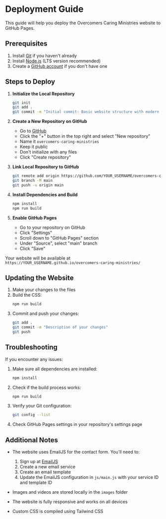 # Deployment Guide

This guide will help you deploy the Overcomers Caring Ministries website to GitHub Pages.

## Prerequisites

1. Install [Git](https://git-scm.com/downloads) if you haven't already
2. Install [Node.js](https://nodejs.org/) (LTS version recommended)
3. Create a [GitHub account](https://github.com/signup) if you don't have one

## Steps to Deploy

1. **Initialize the Local Repository**
   ```bash
   git init
   git add .
   git commit -m "Initial commit: Basic website structure with modern design"
   ```

2. **Create a New Repository on GitHub**
   - Go to [GitHub](https://github.com)
   - Click the "+" button in the top right and select "New repository"
   - Name it `overcomers-caring-ministries`
   - Keep it public
   - Don't initialize with any files
   - Click "Create repository"

3. **Link Local Repository to GitHub**
   ```bash
   git remote add origin https://github.com/YOUR_USERNAME/overcomers-caring-ministries.git
   git branch -M main
   git push -u origin main
   ```

4. **Install Dependencies and Build**
   ```bash
   npm install
   npm run build
   ```

5. **Enable GitHub Pages**
   - Go to your repository on GitHub
   - Click "Settings"
   - Scroll down to "GitHub Pages" section
   - Under "Source", select "main" branch
   - Click "Save"

Your website will be available at `https://YOUR_USERNAME.github.io/overcomers-caring-ministries/`

## Updating the Website

1. Make your changes to the files
2. Build the CSS:
   ```bash
   npm run build
   ```
3. Commit and push your changes:
   ```bash
   git add .
   git commit -m "Description of your changes"
   git push
   ```

## Troubleshooting

If you encounter any issues:

1. Make sure all dependencies are installed:
   ```bash
   npm install
   ```

2. Check if the build process works:
   ```bash
   npm run build
   ```

3. Verify your Git configuration:
   ```bash
   git config --list
   ```

4. Check GitHub Pages settings in your repository's settings page

## Additional Notes

- The website uses EmailJS for the contact form. You'll need to:
  1. Sign up at [EmailJS](https://www.emailjs.com/)
  2. Create a new email service
  3. Create an email template
  4. Update the EmailJS configuration in `js/main.js` with your service ID and template ID

- Images and videos are stored locally in the `images` folder
- The website is fully responsive and works on all devices
- Custom CSS is compiled using Tailwind CSS 